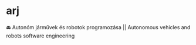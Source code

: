 # arj
🚘 Autonóm járművek és robotok programozása || Autonomous vehicles and robots software engineering
